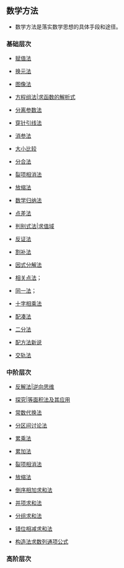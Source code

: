 ## 数学方法

* 数学方法是落实数学思想的具体手段和途径。

### 基础层次

* <a  href="https://www.cnblogs.com/wanghai0666/p/8845892.html  "  target="_blank" >赋值法</a>

* <a  href=" https://www.cnblogs.com/wanghai0666/p/8571472.html "  target="_blank" >换元法</a>

* [图像法](https://www.cnblogs.com/wanghai0666/p/16483279.html)

*  [方程组法|求函数的解析式](https://www.cnblogs.com/wanghai0666/p/12631271.html)
 
* <a  href="https://www.cnblogs.com/wanghai0666/p/8617323.html  "  target="_blank" >分离参数法</a>

* <a  href="https://www.cnblogs.com/wanghai0666/p/9429436.html  "  target="_blank" >穿针引线法</a>
 
* <a  href=" https://www.cnblogs.com/wanghai0666/p/9683276.html  "  target="_blank" >消参法</a>  

* <a href=" https://www.cnblogs.com/wanghai0666/p/9977440.html  "  target="_blank" >大小比较</a>

* <a href=" https://www.cnblogs.com/wanghai0666/p/9808845.html "  target="_blank" >分合法</a>  

* <a href=" https://www.cnblogs.com/wanghai0666/p/9524701.html "  target="_blank" >裂项相消法  </a> 

* <a href=" https://www.cnblogs.com/wanghai0666/p/5867164.html "  target="_blank" >放缩法   </a>  

* <a href=" https://www.cnblogs.com/wanghai0666/p/5867174.html "  target="_blank" >数学归纳法  </a>  

* <a href=" https://www.cnblogs.com/wanghai0666/p/8585032.html "  target="_blank" >点差法   </a> 

*  [判别式法|求值域](https://www.cnblogs.com/wanghai0666/p/15184857.html)

* <a href=" https://www.cnblogs.com/wanghai0666/p/10328661.html "  target="_blank" >反证法</a>  

* <a href=" https://www.cnblogs.com/wanghai0666/p/10304655.html "  target="_blank" >割补法</a>  

* <a href=" https://www.cnblogs.com/wanghai0666/p/11209127.html"  target="_blank" >因式分解法</a>  

* <a href="https://www.cnblogs.com/wanghai0666/p/10916926.html "  target="_blank">相关点法</a>；

* <a href="https://www.cnblogs.com/wanghai0666/p/10735547.html "  target="_blank">同一法</a>；

* <a href="https://www.cnblogs.com/wanghai0666/p/11312222.html "  target="_blank">十字相乘法</a> 

* <a href=" https://www.cnblogs.com/wanghai0666/p/11340815.html"  target="_blank">配凑法</a>

* <a href=" https://www.cnblogs.com/wanghai0666/p/7826422.html  "  target="_blank" >二分法</a>

* <a href="https://www.cnblogs.com/wanghai0666/p/11293727.html "  target="_blank">配方法新说</a> 

* <a href="https://www.cnblogs.com/wanghai0666/p/12313317.html"  target="_blank" > 交轨法</a> 

### 中阶层次


* [反解法|逆向思维](https://www.cnblogs.com/wanghai0666/p/14600109.html)

* [探究|等面积法及其应用](https://www.cnblogs.com/wanghai0666/p/13398459.html)

* [常数代换法](https://www.cnblogs.com/wanghai0666/p/12637470.html)

* [分区间讨论法](https://www.cnblogs.com/wanghai0666/p/16184690.html)

* <a  href="https://www.cnblogs.com/wanghai0666/p/10604115.html "  target="_blank">累乘法</a> 

* <a  href="https://www.cnblogs.com/wanghai0666/p/10604109.html "  target="_blank">累加法</a>  

* <a  href=" https://www.cnblogs.com/wanghai0666/p/9524701.html "  target="_blank" >裂项相消法</a>

* <a  href=" https://www.cnblogs.com/wanghai0666/p/5867164.html "  target="_blank" >放缩法</a>   

* <a  href="https://www.cnblogs.com/wanghai0666/p/12352964.html"  target="_blank">倒序相加求和法</a>  

* <a  href="https://www.cnblogs.com/wanghai0666/p/12350014.html"  target="_blank">并项求和法</a>  

* <a  href="https://www.cnblogs.com/wanghai0666/p/12350177.html"  target="_blank">分组求和法</a>

* <a  href="https://www.cnblogs.com/wanghai0666/p/12350590.html"  target="_blank">错位相减求和法</a>

* <a  href="https://www.cnblogs.com/wanghai0666/p/10604133.html "  target="_blank">构造法求数列通项公式</a>

### 高阶层次

